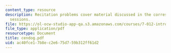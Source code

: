 ```yaml
---
content_type: resource
description: Recitation problems cover material discussed in the corresponding lecture
  sessions.
file: https://ol-ocw-studio-app-qa.s3.amazonaws.com/courses/7-012-introduction-to-biology-fall-2004/ac40fce17b8ec2e675d759b312ff61d2_cendog.pdf
file_type: application/pdf
resourcetype: Document
title: cendog.pdf
uid: ac40fce1-7b8e-c2e6-75d7-59b312ff61d2
---
```

